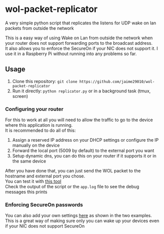# wol-packet-replicator
A very simple python script that replicates the listens for UDP wake on lan packets from outside the network

This is a easy way of using Wake on Lan from outside the network when your router does not support forwarding ports to the broadcast address.  
It also allows you to enforce the SecureOn if your NIC does not support it.
I use it in a Raspberry Pi without running into any problems so far.

## Usage
1. Clone this repository: `git clone https://github.com/jaime29010/wol-packet-replicator`
2. Run it directly: `python replicator.py` or in a background task (tmux, screen)

### Configuring your router
For this to work at all you will need to allow the traffic to go to the device where this application is running.  
It is recommended to do all of this:
1. Assign a reserved IP address on your DHCP settings or configure the IP manually on the device
2. Forward the local port (5009 by default) to the external port you want
3. Setup dynamic dns, you can do this on your router if it supports it or in the same device

After you have done that, you can just send the WOL packet to the hostname and external port you chose.  
You can test it with [this tool](http://www.wakeonlan.me/index.php)  
Check the output of the script or the `app.log` file to see the debug messages this prints

### Enforcing SecureOn passwords
You can also add your own settings [here](https://github.com/jaime29010/wol-packet-replicator/blob/master/replicator.py#L16-L20) as shown in the two examples. 
This is a great way of making sure only you can wake up your devices even if your NIC does not support SecureOn